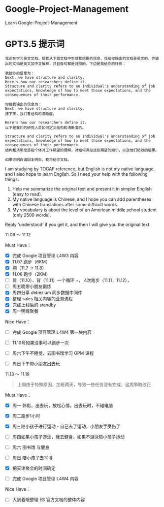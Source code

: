 # Google-Project-Management
Learn Google-Project-Management







# GPT3.5 提示词

~~~
我正在学习英文文档，帮我从下面文档中生成我想要的信息，我给你输出的文档是英文的，你输出的文档是英文加中文解释，并且每句都是对照的。下边是我给你的样例：

我给你的信息为：
Next, we have structure and clarity.
Here's how our researchers define it.
Structure and clarity refers to an individual's understanding of job expectations, knowledge of how to meet those expectations, and the consequences of their performance.

你给我输出的信息为：
Next, we have structure and clarity.
接下来，我们有结构和清晰度。

Here's how our researchers define it.
以下是我们的研究人员如何定义结构和清晰度的。

Structure and clarity refers to an individual's understanding of job expectations, knowledge of how to meet those expectations, and the consequences of their performance.
结构和清晰度是指个体对工作期望的理解，对如何满足这些期望的知识，以及他们绩效的后果。

如果你明白请回复明白，我将给你文档。
~~~





I am studying by TOGAF reference, but English is not my native language, and I also hope to learn English. So I need your help with the following things:

1. Help me summarize the original text and present it in simpler English (easy to read).
2. My native language is Chinese, and I hope you can add parentheses with Chinese translations after some difficult  words.
3. My vocabulary is about the level of an American middle school student (only 2500 words).

Reply 'understood' if you get it, and then I will give you the original text.







11.06 ～ 11.12

Must Have：

- [x] 完成 Google 项目管理 L4W3 内容
- [x]  11.07 跑步（6KM）
- [x] 胸（11.7 -> 11.8）
- [x] 11.08 跑步（2KM）
- [ ] 肩（11.10）、背（11.11）一个循环 +， 4次跑步（11.11，11.12），
- [ ] 周五晚带小朋友锻炼
- [x] 周四分享 debezium 同步数据中间件
- [x] 整理 sales 相关内容的业务流程
- [x] 完成上线后的 standby
- [x] 周一明缘聚餐

Nice Have：

- [ ] 完成 Google 项目管理 L4W4 第一块内容
- [ ] 11.10号如果没事可以跑步一次
- [ ] 周六下午不睡觉，去图书馆学习 GPM 课程
- [ ] 周日下午带小朋友出去玩



11.13 ～ 11.19

> 上周由于特殊原因，加班两天，导致一些任务没有完成，这周争取改正

Must Have：

- [x] 周一 休假，出去玩，放松心情，出去玩时，不碰电脑
- [x] 周二跑步1小时
- [x] 周三陪小孩子进行运动 - 自己去了运动，小朋友手受伤了
- [ ] 周四如果小孩子游泳，我去健身，如果不游泳陪小孩子运动
- [ ] 周六 图书馆 与健身
- [ ] 周日 陪小孩子去军博
- [x] 把天津聚会的时间确定
- [ ] 完成 Google 项目管理 L4W4 内容



Nice Have：

- [ ] 大到着眼整理 ES 官方文档的整体内容








